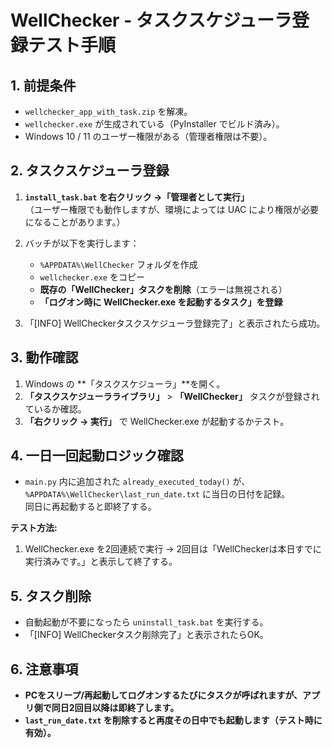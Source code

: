 # WellChecker - タスクスケジューラ登録テスト手順

## 1. 前提条件
- `wellchecker_app_with_task.zip` を解凍。
- `wellchecker.exe` が生成されている（PyInstaller でビルド済み）。
- Windows 10 / 11 のユーザー権限がある（管理者権限は不要）。

## 2. タスクスケジューラ登録
1. **`install_task.bat` を右クリック →「管理者として実行」**  
   （ユーザー権限でも動作しますが、環境によっては UAC により権限が必要になることがあります。）

2. バッチが以下を実行します：  
   - `%APPDATA%\WellChecker` フォルダを作成  
   - `wellchecker.exe` をコピー  
   - **既存の「WellChecker」タスクを削除**（エラーは無視される）  
   - **「ログオン時に WellChecker.exe を起動するタスク」を登録**

3. 「[INFO] WellCheckerタスクスケジューラ登録完了」と表示されたら成功。

## 3. 動作確認
1. Windows の **「タスクスケジューラ」**を開く。
2. **「タスクスケジューラライブラリ」** > **「WellChecker」** タスクが登録されているか確認。
3. **「右クリック → 実行」** で WellChecker.exe が起動するかテスト。

## 4. 一日一回起動ロジック確認
- `main.py` 内に追加された `already_executed_today()` が、  
  `%APPDATA%\WellChecker\last_run_date.txt` に当日の日付を記録。  
  同日に再起動すると即終了する。

**テスト方法:**  
1. WellChecker.exe を2回連続で実行 → 2回目は「WellCheckerは本日すでに実行済みです。」と表示して終了する。

## 5. タスク削除
- 自動起動が不要になったら `uninstall_task.bat` を実行する。
- 「[INFO] WellCheckerタスク削除完了」と表示されたらOK。

## 6. 注意事項
- **PCをスリープ/再起動してログオンするたびにタスクが呼ばれますが、アプリ側で同日2回目以降は即終了します。**
- **`last_run_date.txt` を削除すると再度その日中でも起動します（テスト時に有効）。**
